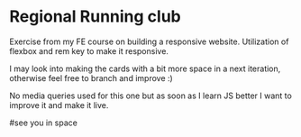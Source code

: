 # Regional Running club
 
Exercise from my FE course on building a responsive website. Utilization of flexbox and rem key to make it responsive.

I may look into making the cards with a bit more space in a next iteration, otherwise feel free to branch and improve :) 

No media queries used for this one but as soon as I learn JS better I want to improve it and make it live.

#see you in space
